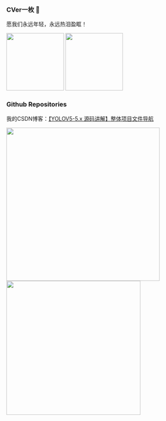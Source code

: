 ### CVer一枚 👋

愿我们永远年轻，永远热泪盈眶！

<img src="https://github-readme-stats.vercel.app/api?username=HuKai-cv&count_private=true&show_icons=true&theme=tokyonight&layout=compact"  height="150"> <img src="https://github-readme-stats.vercel.app/api/top-langs/?username=HuKai-cv&theme=tokyonight&layout=compact" height="150">

### Github Repositories 

我的CSDN博客：[【YOLOV5-5.x 源码讲解】整体项目文件导航](https://blog.csdn.net/qq_38253797/article/details/119043919) 

<a href="https://github.com/HuKai-cv/yolov5-5.x-annotations">
  <img align="left" src="https://github-readme-stats.vercel.app/api/pin/?username=HuKai-cv&repo=yolov5-5.x-annotations&theme=tokyonight&bg_color=30,e96443,904e95&title_color=fff&text_color=fff"  width="400" />
</a>
<a href="https://github.com/HuKai-cv/FFSSD-ResNet">
  <img align="left" src="https://github-readme-stats.vercel.app/api/pin/?username=HuKai-cv&repo=FFSSD-ResNet&theme=tokyonight&bg_color=30,e96443,904e95&title_color=fff&text_color=fff"  width="350" />
</a>

